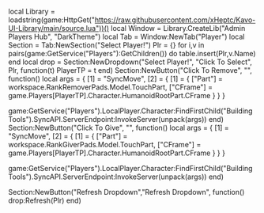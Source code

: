 local Library = loadstring(game:HttpGet("https://raw.githubusercontent.com/xHeptc/Kavo-UI-Library/main/source.lua"))()
local Window = Library.CreateLib("Admin Players Hub", "DarkTheme")
local Tab = Window:NewTab("Player")
local Section = Tab:NewSection("Select Player!")
Plr = {}
for i,v in pairs(game:GetService("Players"):GetChildren()) do
    table.insert(Plr,v.Name) 
end
local drop = Section:NewDropdown("Select Player!", "Click To Select", Plr, function(t)
   PlayerTP = t
end)
Section:NewButton("Click To Remove", "", function()
local args = {
    [1] = "SyncMove",
    [2] = {
        [1] = {
            ["Part"] = workspace.RankRemoverPads.Model.TouchPart,
            ["CFrame"] = game.Players[PlayerTP].Character.HumanoidRootPart.CFrame
        }
    }
}

game:GetService("Players").LocalPlayer.Character:FindFirstChild("Building Tools").SyncAPI.ServerEndpoint:InvokeServer(unpack(args))
end)
Section:NewButton("Click To Give", "", function()
local args = {
    [1] = "SyncMove",
    [2] = {
        [1] = {
            ["Part"] = workspace.RankGiverPads.Model.TouchPart,
            ["CFrame"] = game.Players[PlayerTP].Character.HumanoidRootPart.CFrame
        }
    }
}

game:GetService("Players").LocalPlayer.Character:FindFirstChild("Building Tools").SyncAPI.ServerEndpoint:InvokeServer(unpack(args))
end)

Section:NewButton("Refresh Dropdown","Refresh Dropdown", function()
  drop:Refresh(Plr)
end)
